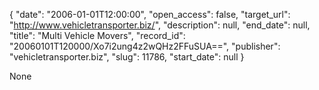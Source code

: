 {
  "date": "2006-01-01T12:00:00", 
  "open_access": false, 
  "target_url": "http://www.vehicletransporter.biz/", 
  "description": null, 
  "end_date": null, 
  "title": "Multi Vehicle Movers", 
  "record_id": "20060101T120000/Xo7i2ung4z2wQHz2FFuSUA==", 
  "publisher": "vehicletransporter.biz", 
  "slug": 11786, 
  "start_date": null
}

None